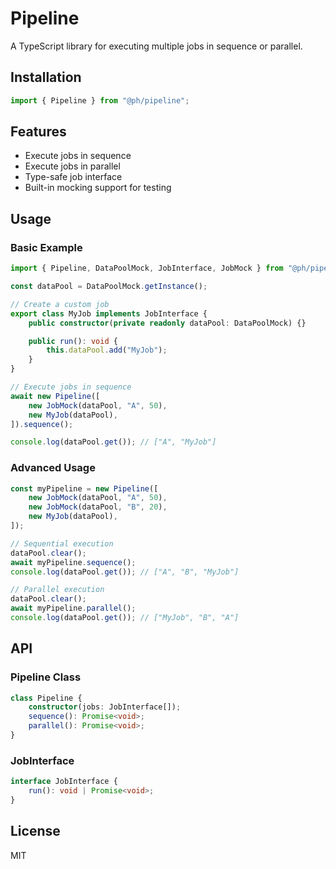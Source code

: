 # Pipeline

A TypeScript library for executing multiple jobs in sequence or parallel.

## Installation

```ts
import { Pipeline } from "@ph/pipeline";
```

## Features

- Execute jobs in sequence
- Execute jobs in parallel
- Type-safe job interface
- Built-in mocking support for testing

## Usage

### Basic Example

```ts
import { Pipeline, DataPoolMock, JobInterface, JobMock } from "@ph/pipeline";

const dataPool = DataPoolMock.getInstance();

// Create a custom job
export class MyJob implements JobInterface {
    public constructor(private readonly dataPool: DataPoolMock) {}

    public run(): void {
        this.dataPool.add("MyJob");
    }
}

// Execute jobs in sequence
await new Pipeline([
    new JobMock(dataPool, "A", 50),
    new MyJob(dataPool),
]).sequence();

console.log(dataPool.get()); // ["A", "MyJob"]
```

### Advanced Usage

```ts
const myPipeline = new Pipeline([
    new JobMock(dataPool, "A", 50),
    new JobMock(dataPool, "B", 20),
    new MyJob(dataPool),
]);

// Sequential execution
dataPool.clear();
await myPipeline.sequence();
console.log(dataPool.get()); // ["A", "B", "MyJob"]

// Parallel execution
dataPool.clear();
await myPipeline.parallel();
console.log(dataPool.get()); // ["MyJob", "B", "A"]
```

## API

### Pipeline Class

```ts
class Pipeline {
    constructor(jobs: JobInterface[]);
    sequence(): Promise<void>;
    parallel(): Promise<void>;
}
```

### JobInterface

```ts
interface JobInterface {
    run(): void | Promise<void>;
}
```

## License

MIT
